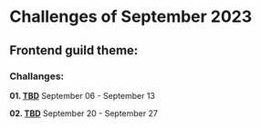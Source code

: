 # Challenges of September 2023
## Frontend guild theme: 

### Challanges:
**01. [TBD](/)**
September 06 - September 13

**02. [TBD](/)**
September 20 - September 27